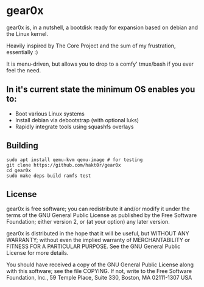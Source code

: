 # gear0x
gear0x is, in a nutshell, a bootdisk ready for expansion based on debian and the Linux kernel.

Heavily inspired by The Core Project and the sum of my frustration, essentially :)

It is menu-driven, but allows you to drop to a comfy' tmux/bash if you ever feel the need.

## In it's current state the minimum OS enables you to:
  - Boot various Linux systems
  - Install debian via debootstrap (with optional luks)
  - Rapidly integrate tools using squashfs overlays

## Building
    sudo apt install qemu-kvm qemu-image # for testing
    git clone https://github.com/hakt0r/gear0x
    cd gear0x
    sudo make deps build ramfs test

## License
gear0x is free software; you can redistribute it and/or modify
it under the terms of the GNU General Public License as published by
the Free Software Foundation; either version 2, or (at your option)
any later version.

gear0x is distributed in the hope that it will be useful,
but WITHOUT ANY WARRANTY; without even the implied warranty of
MERCHANTABILITY or FITNESS FOR A PARTICULAR PURPOSE.  See the
GNU General Public License for more details.

You should have received a copy of the GNU General Public License
along with this software; see the file COPYING.  If not, write to
the Free Software Foundation, Inc., 59 Temple Place, Suite 330,
Boston, MA 02111-1307 USA
